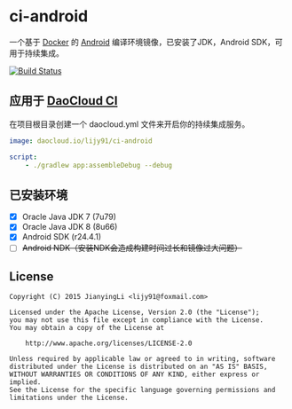 # ci-android

一个基于 [Docker](https://www.docker.com/) 的 [Android](http://www.android.com/) 编译环境镜像，已安装了JDK，Android SDK，可用于持续集成。

[![Build Status](https://api.travis-ci.org/lijy91/ci-android.svg?branch=master)](https://travis-ci.org/lijy91/ci-android)

## 应用于 [DaoCloud CI](https://www.daocloud.io/)
在项目根目录创建一个 daocloud.yml 文件来开启你的持续集成服务。

```yml
image: daocloud.io/lijy91/ci-android

script:
    - ./gradlew app:assembleDebug --debug
```

## 已安装环境
- [x] Oracle Java JDK 7 (7u79)
- [x] Oracle Java JDK 8 (8u66)
- [x] Android SDK (r24.4.1)
- [ ] ~~Android NDK（安装NDK会造成构建时间过长和镜像过大问题）~~

## License

    Copyright (C) 2015 JianyingLi <lijy91@foxmail.com>

    Licensed under the Apache License, Version 2.0 (the "License");
    you may not use this file except in compliance with the License.
    You may obtain a copy of the License at

        http://www.apache.org/licenses/LICENSE-2.0

    Unless required by applicable law or agreed to in writing, software
    distributed under the License is distributed on an "AS IS" BASIS,
    WITHOUT WARRANTIES OR CONDITIONS OF ANY KIND, either express or implied.
    See the License for the specific language governing permissions and
    limitations under the License.
